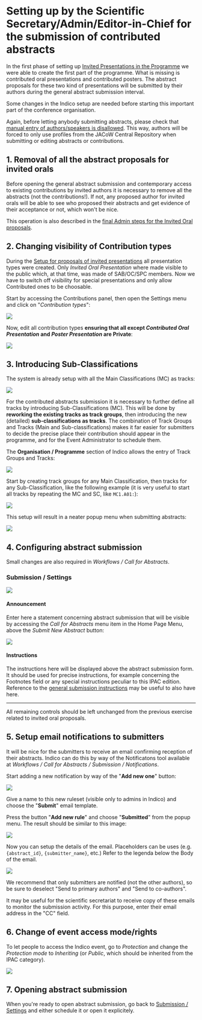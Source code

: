 # Setting up by the Scientific Secretary/Admin/Editor-in-Chief for the submission of contributed abstracts

In the first phase of setting up [Invited Presentations in the Programme](../InvitedOrals/intro) we were able to create the first part of the programme. What is missing is contributed oral presentations and contributed posters. The abstract proposals for these two kind of presentations will be submitted by their authors during the general abstract submission interval.

Some changes in the Indico setup are needed before starting this important part of the conference organisation.

Again, before letting anybody submitting abstracts, please check that [manual entry of authors/speakers is disallowed](/InitialSetup/mgmt_area_02/#participant-roles). This way, authors will be forced to only use profiles from the JACoW Central Repository when submitting or editing abstracts or contributions.

## 1. Removal of all the abstract proposals for invited orals

Before opening the general abstract submission and contemporary access to existing contributions by invited authors it is necessary to remove all the abstracts (not the contributions!). If not, any proposed author for invited orals will be able to see who proposed their abstracts and get evidence of their acceptance or not, which won't be nice. 

This operation is also described in the [final Admin steps for the Invited Oral proposals](../InvitedOrals/SSinviteinvited.md#cleaning-up-to-remove-proposals).

## 2. Changing visibility of Contribution types

During the [Setup for proposals of invited presentations](../InvitedOrals/SSsetup/#organization-contributions-settings) all presentation types were created. Only *Invited Oral Presentation* where made visible to the public which, at that time, was made of SAB/OC/SPC members. Now we have to switch off visibility for special presentations and only allow Contributed ones to be choosable. 

Start by accessing the Contributions panel,  then open the Settings menu and click on "*Contribution types*":

![](../InvitedOrals/img/contribution_types.png)

Now, edit all contribution types **ensuring that all except *Contributed Oral Presentation* and *Poster Presentation* are Private**:

![](img/contribution_type_list.png)

## 3. Introducing Sub-Classifications

The system is already setup with all the Main Classifications (MC) as tracks:

![](img/tracks.png)

For the contributed abstracts submission it is necessary to further define all tracks by introducing Sub-Classifications (MC). This will be done by **reworking the existing tracks as track groups**, then introducing the new (detailed) **sub-classifications as tracks**. The combination of Track Groups and Tracks (Main and Sub-classifications) makes it far easier for submitters to decide the precise place their contribution should appear in the programme, and for the Event Administrator to schedule them.

The **Organisation / Programme** section of Indico allows the entry of Track Groups and Tracks: 

![](../InvitedOrals/img/programme_tracks.png)

Start by creating track groups for any Main Classification, then tracks for any Sub-Classification, like the following example (it is very useful to start all tracks by repeating the MC and SC, like `MC1.A01:`):

![](./img/tracksingroups.png)

This setup will result in a neater popup menu when submitting abstracts: 

![](img/MCSCmenu.png)

## 4. Configuring abstract submission

Small changes are also required in *Workflows / Call for Abstracts*.

### Submission / Settings

![](../InvitedOrals/img/call4abstracts.png)

#### Announcement

Enter here a statement concerning abstract submission that will be visible by accessing the *Call for Abstracts* menu item in the Home Page Menu, above the *Submit New Abstract* button:

![](../InvitedOrals/img/call4abstracts-announcement.png)

#### Instructions

The instructions here will be displayed above the abstract submission form. It should be used for precise instructions, for example concerning the Footnotes field or any special instructions peculiar to this IPAC edition. Reference to the [general submission instructions](../submission) may be useful to also have here. 

---

All remaining controls should be left unchanged from the previous exercise related to invited oral proposals.

## 5. Setup email notifications to submitters

It will be nice for the submitters to receive an email confirming reception of their abstracts. Indico can do this by way of the Notificatons tool available at *Workflows / Call for Abstracts / Submission / Notifications*.

Start adding a new notification by way of the "**Add new one**" button:

![](img/emailnotifications.png)

Give a name to this new ruleset (visible only to admins in Indico) and choose the "**Submit**" email template.

Press the button "**Add new rule**" and choose "**Submitted**" from the popup menu. The result should be similar to this image:

![](img/emailnewrule.png)

Now you can setup the details of the email. Placeholders can be uses (e.g. `{abstract_id}`, `{submitter_name}`, etc.) Refer to the legenda below the Body of the email.

![](img/emailnotificationtext.png)

We recommend that only submitters are notified (not the other authors), so be sure to deselect "Send to primary authors" and "Send to co-authors".

It may be useful for the scientific secretariat to receive copy of these emails to monitor the submission activity. For this purpose, enter their email address in the "CC" field.

## 6. Change of event access mode/rights

To let people to access the Indico event, go to *Protection* and change the *Protection mode* to *Inheriting* (or *Public*, which should be inherited from the IPAC category).

![](img/ProtectionInheriting.png)

## 7. Opening abstract submission

When you're ready to open abstract submission, go back to [Submission / Settings](#submission-settings) and either schedule it or open it explicitely.
